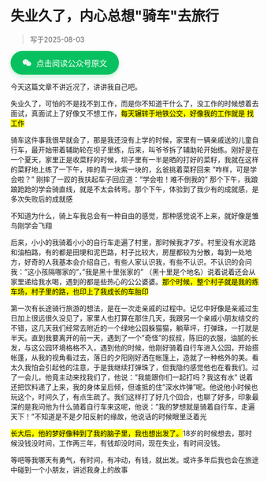 # 失业久了，内心总想"骑车"去旅行



> 写于2025-08-03



<a target="_blank" href="https://mp.weixin.qq.com/s/TgNN8pWeCy2iCSvLqhEhBA" style="display: inline-flex;align-items: center;justify-content: center;gap: 10px;padding: 12px 24px;background-color: #07C160;color: #fff;font-size: 16px;font-weight: 500;font-family: -apple-system, BlinkMacSystemFont, 'Segoe UI', Roboto, 'Helvetica Neue', Arial, sans-serif;border-radius: 999px;text-decoration: none;box-shadow: 0 4px 10px rgba(7, 193, 96, 0.25);transition: background-color 0.3s ease, box-shadow 0.3s ease;" onmouseover="this.style.backgroundColor='#06AD56'; this.style.boxShadow='0 6px 14px rgba(6, 173, 86, 0.35)'" onmouseout="this.style.backgroundColor='#07C160'; this.style.boxShadow='0 4px 10px rgba(7, 193, 96, 0.25)'"><svg xmlns="http://www.w3.org/2000/svg" width="1.13em" height="1em" viewBox="0 0 576 512"><path fill="currentColor" d="M385.2 167.6c6.4 0 12.6.3 18.8 1.1C387.4 90.3 303.3 32 207.7 32C100.5 32 13 104.8 13 197.4c0 53.4 29.3 97.5 77.9 131.6l-19.3 58.6l68-34.1c24.4 4.8 43.8 9.7 68.2 9.7c6.2 0 12.1-.3 18.3-.8c-4-12.9-6.2-26.6-6.2-40.8c-.1-84.9 72.9-154 165.3-154m-104.5-52.9c14.5 0 24.2 9.7 24.2 24.4c0 14.5-9.7 24.2-24.2 24.2c-14.8 0-29.3-9.7-29.3-24.2c.1-14.7 14.6-24.4 29.3-24.4m-136.4 48.6c-14.5 0-29.3-9.7-29.3-24.2c0-14.8 14.8-24.4 29.3-24.4c14.8 0 24.4 9.7 24.4 24.4c0 14.6-9.6 24.2-24.4 24.2M563 319.4c0-77.9-77.9-141.3-165.4-141.3c-92.7 0-165.4 63.4-165.4 141.3S305 460.7 397.6 460.7c19.3 0 38.9-5.1 58.6-9.9l53.4 29.3l-14.8-48.6C534 402.1 563 363.2 563 319.4m-219.1-24.5c-9.7 0-19.3-9.7-19.3-19.6c0-9.7 9.7-19.3 19.3-19.3c14.8 0 24.4 9.7 24.4 19.3c0 10-9.7 19.6-24.4 19.6m107.1 0c-9.7 0-19.3-9.7-19.3-19.6c0-9.7 9.7-19.3 19.3-19.3c14.5 0 24.4 9.7 24.4 19.3c.1 10-9.9 19.6-24.4 19.6"/></svg>点击阅读公众号原文</a>

今天这篇文章不讲近况了，讲讲我自己吧。



失业久了，可怕的不是找不到工作，而是你不知道干什么了，没工作的时候想着去面试，真面试上了好像又不想工作，<mark>每天辗转于地铁公交，好像我的工作就是 找工作</mark>



骑车这件事我很早就会了，那是我还没有上学的时候，家里有一辆亲戚送的儿童自行车，最开始带着辅助轮在坝子里练，后来，叫爷爷拆了辅助轮开始练。刚好是在一个夏天，家里正是收菜籽的时候，坝子里有一半是晒的打好的菜籽，我就在这样的菜籽地上练了一下午，摔的青一块紫一块的，幺爸挑着菜籽回来 ”咋样，可是学会啦？” 刚摔了一跤的我扶起车子回应道：”学会啦！难不倒我的” 那个下午，我踉踉跄跄的学会骑直线，就是不太会转弯。那个下午，体验到了我少有的成就感，是多次失败后的成就感



不知道为什么，骑上车我总会有一种自由的感觉，那种感觉说不上来，就好像是雏鸟刚学会飞翔



后来，小小的我骑着小小的自行车走遍了村里，那时候我才7岁。村里没有水泥路和油柏路，有的都是田埂和泥巴路，村子比较大，房屋都较为分散，每到一处地方，好奇的人我基本会介绍自己，有些人家认识我，有些不认识。不认识的会问我：”这小孩隔哪家的”，”我是黑十里张家的” （黑十里是个地名）说着说着还会从家里递给我水喝，遇到的都是些热心的公公婆婆。<mark>那个时候，整个村子就是我的练车场，村子里的路，也印上了我成长的车胎印</mark>





第一次有长途骑行旅游的想法，是在一次走亲戚的过程中。记忆中好像是亲戚过生日加上很远很久没见了，家里人也打算在那住几天，我跟另一个亲戚小朋友结交的不错，这几天我们经常去附近的一个绿地公园躲猫猫，躺草坪，打弹珠，一打就是半天。直到我要离开的前一天，遇到了一个”奇怪”的叔叔，陈旧的衣服，油腻的长发，与这公园环境格格不入，遇到他的时候，他刚好骑着自行车进入公园，开始搭帐蓬，从我的视角看过去，落日的夕阳刚好洒在帐篷上，造就了一种格外的美。看太久我怕会引起他的注意，于是我继续打弹珠了，但我隐约感觉他也在看我们。过了一会儿，他竟主动来找我们了，他说：”我能跟你们一起打吗？我这有水” 说着还把饮料递了上来，我的身体呈后倾，但谁抵的住”深水炸弹”呢。他说他小时候也玩这个，时间久了，有点生疏了。我们这样打了好几个回合，也聊了好多，印象最深的是我问他为什么骑着自行车来这呢，他说：”我的梦想就是骑着自行车，走遍天下！”不知道是不是夕阳反射的缘故，他说话的时候眼里泛着光



<mark>长大后，他的梦好像种到了我的脑子里，我也想出发了。</mark>18岁的时候想去，那时候没钱没时间，工作两三年，有钱却没时间，现在失业，有时间没钱。



等吧等我哪天有勇气，有时间，有冲动，有钱，就出发。或许多年后我也会在旅途中碰到一个小朋友，讲述我身上的故事